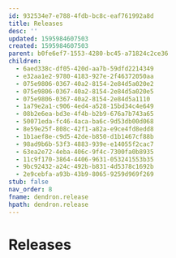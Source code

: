 ```yaml
---
id: 932534e7-e788-4fdb-bc8c-eaf761992a8d
title: Releases
desc: ''
updated: 1595984607503
created: 1595984607503
parent: b0fe6ef7-1553-4280-bc45-a71824c2ce36
children:
  - 6aed338c-df05-420d-aa7b-59dfd2214349
  - e32aa1e2-9780-4183-927e-2f46372050aa
  - 075e9806-0367-40a2-8154-2e84d5a020e2
  - 075e9806-0367-40a2-8154-2e84d5a020e5
  - 075e9806-0367-40a2-8154-2e84d5a1110
  - 1a79e2a1-c906-4ed4-a528-15bd34c4e649
  - 08b2e6ea-bd3e-4f4b-b2b9-676a7b743a65
  - 50071eda-fc46-4aca-ba6c-9d53db00d068
  - 8e59e25f-808c-42f1-a82a-e9ce4fd8edd8
  - 1b1aef8e-c9d5-42de-b850-d1b1467cf88b
  - 98ad9b6b-53f3-4883-939e-e14055f2cac7
  - 63ea2e72-4eba-406c-9f4c-7300fa0b8935
  - 11c9f170-3864-4406-9631-053241553b35
  - 9bc92432-a24c-492b-b831-4d5378c1692b
  - 2e9cebfa-a93b-43b9-8065-9259d969f269
stub: false
nav_order: 8
fname: dendron.release
hpath: dendron.release
---
```

# Releases

